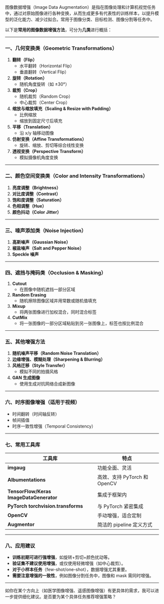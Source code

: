 图像数据增强（Image Data Augmentation）是指在图像处理和计算机视觉任务中，通过对原始图像进行各种变换，从而生成更多有代表性的训练样本，以提升模型的泛化能力、减少过拟合。常用于图像分类、目标检测、图像分割等任务中。

以下是**常用的图像数据增强方法**，可分为**几类**进行概括：

------

### 一、**几何变换类（Geometric Transformations）**

1. **翻转（Flip）**
   - 水平翻转（Horizontal Flip）
   - 垂直翻转（Vertical Flip）
2. **旋转（Rotation）**
   - 随机角度旋转（如 ±30°）
3. **裁剪（Crop）**
   - 随机裁剪（Random Crop）
   - 中心裁剪（Center Crop）
4. **缩放与缩放填充（Scaling & Resize with Padding）**
   - 比例缩放
   - 缩放到固定尺寸后填充
5. **平移（Translation）**
   - 沿 x/y 轴移动图像
6. **仿射变换（Affine Transformations）**
   - 旋转、缩放、剪切等综合线性变换
7. **透视变换（Perspective Transform）**
   - 模拟摄像机角度变换

------

### 二、**颜色空间变换类（Color and Intensity Transformations）**

1. **亮度调整（Brightness）**
2. **对比度调整（Contrast）**
3. **饱和度调整（Saturation）**
4. **色相调整（Hue）**
5. **颜色抖动（Color Jitter）**

------

### 三、**噪声添加类（Noise Injection）**

1. **高斯噪声（Gaussian Noise）**
2. **椒盐噪声（Salt and Pepper Noise）**
3. **Speckle 噪声**

------

### 四、**遮挡与掩码类（Occlusion & Masking）**

1. **Cutout**
   - 在图像中随机遮挡一部分区域
2. **Random Erasing**
   - 随机擦除图像区域并用常数或随机值填充
3. **Mixup**
   - 将两张图像进行加权混合，同时混合标签
4. **CutMix**
   - 将一张图像的一部分区域粘贴到另一张图像上，标签也按比例混合

------

### 五、**其他增强方法**

1. **随机噪声平移（Random Noise Translation）**
2. **边缘增强、模糊处理（Sharpening & Blurring）**
3. **风格迁移（Style Transfer）**
   - 模拟不同的拍摄风格
4. **GAN 生成图像**
   - 使用生成对抗网络合成新图像

------

### 六、**时序图像增强（适用于视频）**

- 时间翻转（时间轴反转）
- 帧间插值
- 时序一致性增强（Temporal Consistency）

------

### 七、**常用工具库**

| 工具库                                  | 特点                         |
| --------------------------------------- | ---------------------------- |
| **imgaug**                              | 功能全面、灵活               |
| **Albumentations**                      | 高效、支持 PyTorch 和 OpenCV |
| **TensorFlow/Keras ImageDataGenerator** | 集成于框架内                 |
| **PyTorch torchvision.transforms**      | 与 PyTorch 紧密集成          |
| **OpenCV**                              | 手动增强，适合定制           |
| **Augmentor**                           | 简洁的 pipeline 定义方式     |

------

### 八、应用建议

- **训练初期可进行强增强**，如旋转+剪切+颜色扰动等。
- **验证集不建议使用增强**，或仅使用轻微增强（如中心裁剪）。
- **对于小样本任务**（few-shot/one-shot），数据增强尤其重要。
- **需要注意增强的一致性**，例如图像分割任务中，图像和 mask 需同时增强。

------

如你在某个方向上（如医学图像增强、遥感图像增强）有更具体的需求，我可以进一步提供细化建议。是否要为某个具体任务推荐增强策略？